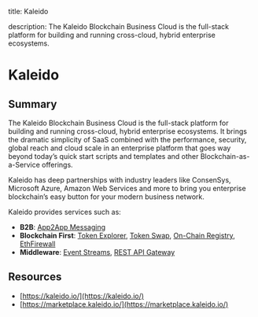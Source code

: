 title: Kaleido

description: The Kaleido Blockchain Business Cloud is the full-stack platform for building and running cross-cloud, hybrid enterprise ecosystems.

# Kaleido

## Summary
The Kaleido Blockchain Business Cloud is the full-stack platform for building and running cross-cloud, hybrid enterprise ecosystems.
It brings the dramatic simplicity of SaaS combined with the performance, security, global reach and cloud scale in an enterprise platform that goes way beyond today’s quick start scripts and templates and other Blockchain-as-a-Service offerings.

Kaleido has deep partnerships with industry leaders like ConsenSys, Microsoft Azure, Amazon Web Services and more to bring you enterprise blockchain’s easy button for your modern business network.

Kaleido provides services such as:
* **B2B**: [App2App Messaging](https://marketplace.kaleido.io/service/app2app-messaging)
* **Blockchain First**: [Token Explorer](https://marketplace.kaleido.io/service/token-explorer), [Token Swap](https://marketplace.kaleido.io/service/token-swap), [On-Chain Registry](https://marketplace.kaleido.io/service/identity-registry), [EthFirewall](https://marketplace.kaleido.io/service/ethfirewall)
* **Middleware**: [Event Streams](https://marketplace.kaleido.io/service/event-streams-and-data-sync), [REST API Gateway](https://marketplace.kaleido.io/service/rest-api-gateway)

## Resources

* [https://kaleido.io/](https://kaleido.io/)
* [https://marketplace.kaleido.io/](https://marketplace.kaleido.io/)
